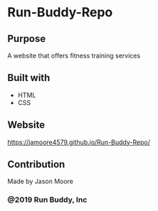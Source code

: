 # Run-Buddy-Repo

## Purpose
A website that offers fitness training services

## Built with
* HTML
* CSS

## Website
https://jamoore4579.github.io/Run-Buddy-Repo/

## Contribution
Made by Jason Moore

### @2019 Run Buddy, Inc
